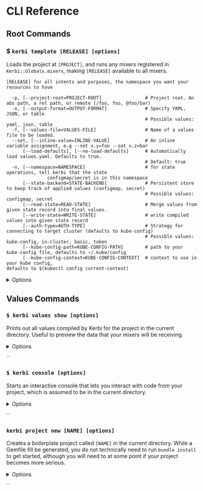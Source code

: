 # CLI Reference

## Root Commands

### $ `kerbi template [RELEASE] [options]`

Loads the project at `[PROJECT]`, and runs any mixers registered in `Kerbi::Globals.mixers`, making `[RELEASE]` available to all mixers.

```
[RELEASE] for all intents and purposes, the namespace you want your resources to have
```

```
  -p, [--project-root=PROJECT-ROOT]                # Project root. An abs path, a rel path, or remote (/foo, foo, @foo/bar)
  -o, [--output-format=OUTPUT-FORMAT]              # Specify YAML, JSON, or table
                                                   # Possible values: yaml, json, table
  -f, [--values-file=VALUES-FILE]                  # Name of a values file to be loaded.
  --set, [--inline-value=INLINE-VALUE]             # An inline variable assignment, e.g --set x.y=foo --set x.z=bar
      [--load-defaults], [--no-load-defaults]      # Automatically load values.yaml. Defaults to true.
                                                   # Default: true
  -n, [--namespace=NAMESPACE]                      # for state operations, tell kerbi that the state
               configmap/secret is in this namespace
      [--state-backend=STATE-BACKEND]              # Persistent store to keep track of applied values (configmap, secret)
                                                   # Possible values: configmap, secret
      [--read-state=READ-STATE]                    # Merge values from given state record into final values.
      [--write-state=WRITE-STATE]                  # write compiled values into given state record
      [--auth-type=AUTH-TYPE]                      # Strategy for connecting to target cluster (defaults to kube-config)
                                                   # Possible values: kube-config, in-cluster, basic, token
      [--kube-config-path=KUBE-CONFIG-PATH]        # path to your kube-config file, defaults to ~/.kube/config
      [--kube-config-context=KUBE-CONFIG-CONTEXT]  # context to use in your kube config,
defaults to $(kubectl config current-context)

```

<details>

<summary>Options</summary>



</details>

## Values Commands

### `$ kerbi values show [options]`

Prints out all values compiled by Kerbi for the project in the current directory. Useful to preview the data that your mixers will be receiving.

<details>

<summary>Options</summary>

```

  -p, [--project-root=PROJECT-ROOT]                # Project root. An abs path, a rel path, or remote (/foo, foo, @foo/bar)
  -o, [--output-format=OUTPUT-FORMAT]              # Specify YAML, JSON, or table
                                                   # Possible values: yaml, json, table
  -f, [--values-file=VALUES-FILE]                  # Name of a values file to be loaded.
  --set, [--inline-value=INLINE-VALUE]             # An inline variable assignment, e.g --set x.y=foo --set x.z=bar
      [--load-defaults], [--no-load-defaults]      # Automatically load values.yaml. Defaults to true.
                                                   # Default: true
  -n, [--namespace=NAMESPACE]                      # for state operations, tell kerbi that the state
               configmap/secret is in this namespace
      [--state-backend=STATE-BACKEND]              # Persistent store to keep track of applied values (configmap, secret)
                                                   # Possible values: configmap, secret
      [--read-state=READ-STATE]                    # Merge values from given state record into final values.
      [--write-state=WRITE-STATE]                  # write compiled values into given state record
      [--auth-type=AUTH-TYPE]                      # Strategy for connecting to target cluster (defaults to kube-config)
                                                   # Possible values: kube-config, in-cluster, basic, token
      [--kube-config-path=KUBE-CONFIG-PATH]        # path to your kube-config file, defaults to ~/.kube/config
      [--kube-config-context=KUBE-CONFIG-CONTEXT]  # context to use in your kube config,
defaults to $(kubectl config current-context)

```

</details>

``

### `$ kerbi console [options]`

Starts an interactive console that lets you interact with code from your project, which is assumed to be in the current directory.

<details>

<summary>Options</summary>

`-o [FORMAT]` output format type, `"yaml"` or `"json"`, defaults to `"yaml"`

`-f [FILE]` extra values file to be loaded (repeatable) e.g `-f dev.yaml -f aws.yaml`

`--set [ASSIGNMENT]` inline value assignment (repeatable) e.g  `--set x.y=z`

</details>

``

### `kerbi project new [NAME] [options]`

Creates a boilerplate project called `[NAME]` in the current directory. While a Gemfile fill be generated, you do not technically need to run `bundle install` to get started, although you will need to at some point if your project becomes more serious.

<details>

<summary>Options</summary>

`--ruby-version [VER]` ruby version to use in Gemfile, e.g `--ruby-version 2.3`

`--verbose [BOOL]` prints out debug/info if true, e.g `--verbose true`

</details>

``